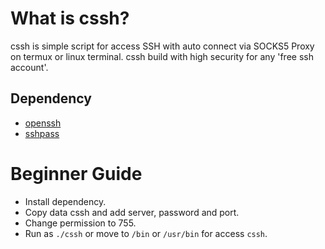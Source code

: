 # What is cssh?
cssh is simple script for access SSH with auto connect via SOCKS5 Proxy on termux or linux terminal. cssh build with high security for any 'free ssh account'.

## Dependency
- [openssh](https://directory.fsf.org/wiki/OpenSSH)
- [sshpass](https://directory.fsf.org/wiki/Sshpass)

# Beginner Guide

- Install dependency.
- Copy data cssh and add server, password and port.
- Change permission to 755.
- Run as `./cssh` or move to `/bin` or `/usr/bin` for access `cssh`.
